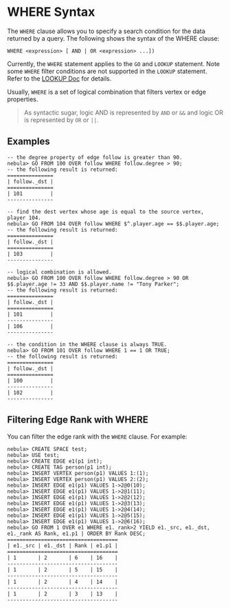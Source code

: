 # WHERE Syntax

The `WHERE` clause allows you to specify a search condition for the data returned by a query. The following shows the syntax of the WHERE clause:

```ngql
WHERE <expression> [ AND | OR <expression> ...])
```

Currently, the `WHERE` statement applies to the `GO` and `LOOKUP` statement. Note some `WHERE` filter conditions are not supported in the `LOOKUP` statement. Refer to the [LOOKUP Doc](lookup-syntax.md) for details.

Usually, `WHERE` is a set of logical combination that filters vertex or edge properties.

> As syntactic sugar, logic AND is represented by `AND` or `&&` and logic OR is represented by `OR` or `||`.

## Examples

```ngql
-- the degree property of edge follow is greater than 90.
nebula> GO FROM 100 OVER follow WHERE follow.degree > 90;
-- the following result is returned:
===============
| follow._dst |
===============
| 101         |
---------------

-- find the dest vertex whose age is equal to the source vertex, player 104.
nebula> GO FROM 104 OVER follow WHERE $^.player.age == $$.player.age;
-- the following result is returned:
===============
| follow._dst |
===============
| 103         |
---------------

-- logical combination is allowed.
nebula> GO FROM 100 OVER follow WHERE follow.degree > 90 OR $$.player.age != 33 AND $$.player.name != "Tony Parker";
-- the following result is returned:
===============
| follow._dst |
===============
| 101         |
---------------
| 106         |
---------------

-- the condition in the WHERE clause is always TRUE.
nebula> GO FROM 101 OVER follow WHERE 1 == 1 OR TRUE;
-- the following result is returned:
===============
| follow._dst |
===============
| 100         |
---------------
| 102         |
---------------
```

## Filtering Edge Rank with WHERE

You can filter the edge rank with the `WHERE` clause. For example:

```ngql
nebula> CREATE SPACE test;
nebula> USE test;
nebula> CREATE EDGE e1(p1 int);
nebula> CREATE TAG person(p1 int);
nebula> INSERT VERTEX person(p1) VALUES 1:(1);
nebula> INSERT VERTEX person(p1) VALUES 2:(2);
nebula> INSERT EDGE e1(p1) VALUES 1->2@0(10);
nebula> INSERT EDGE e1(p1) VALUES 1->2@1(11);
nebula> INSERT EDGE e1(p1) VALUES 1->2@2(12);
nebula> INSERT EDGE e1(p1) VALUES 1->2@3(13);
nebula> INSERT EDGE e1(p1) VALUES 1->2@4(14);
nebula> INSERT EDGE e1(p1) VALUES 1->2@5(15);
nebula> INSERT EDGE e1(p1) VALUES 1->2@6(16);
nebula> GO FROM 1 OVER e1 WHERE e1._rank>2 YIELD e1._src, e1._dst, e1._rank AS Rank, e1.p1 | ORDER BY Rank DESC;
====================================
| e1._src | e1._dst | Rank | e1.p1 |
====================================
| 1       | 2       | 6    | 16    |
------------------------------------
| 1       | 2       | 5    | 15    |
------------------------------------
| 1       | 2       | 4    | 14    |
------------------------------------
| 1       | 2       | 3    | 13    |
------------------------------------
```
